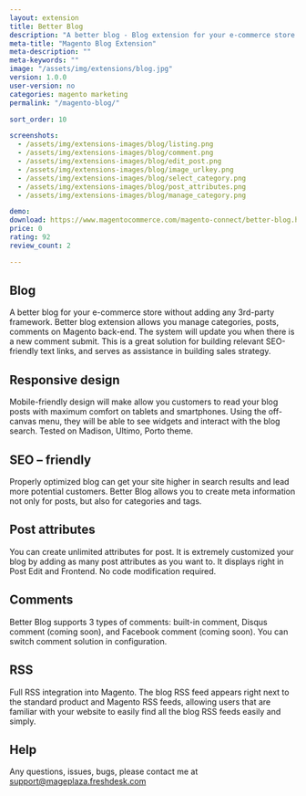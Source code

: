 ```yaml
---
layout: extension
title: Better Blog
description: "A better blog - Blog extension for your e-commerce store without adding 3rd-party framework such as Wordpress"
meta-title: "Magento Blog Extension"
meta-description: ""
meta-keywords: ""
image: "/assets/img/extensions/blog.jpg"
version: 1.0.0
user-version: no
categories: magento marketing
permalink: "/magento-blog/"

sort_order: 10

screenshots:
  - /assets/img/extensions-images/blog/listing.png
  - /assets/img/extensions-images/blog/comment.png
  - /assets/img/extensions-images/blog/edit_post.png
  - /assets/img/extensions-images/blog/image_urlkey.png
  - /assets/img/extensions-images/blog/select_category.png
  - /assets/img/extensions-images/blog/post_attributes.png
  - /assets/img/extensions-images/blog/manage_category.png

demo: 
download: https://www.magentocommerce.com/magento-connect/better-blog.html
price: 0
rating: 92
review_count: 2

---
```


Blog
----------
A better blog for your e-commerce store without adding any 3rd-party framework. Better blog extension allows you manage categories, posts, comments on Magento back-end. The system will update you when there is a new comment submit. This is a great solution for building relevant SEO-friendly text links, and serves as assistance in building sales strategy.

Responsive design
--------------------
Mobile-friendly design will make allow you customers to read your blog posts with maximum comfort on tablets and smartphones. Using the off-canvas menu, they will be able to see widgets and interact with the blog search. Tested on Madison, Ultimo, Porto theme.

SEO – friendly
--------------------
Properly optimized blog can get your site higher in search results and lead more potential customers. Better Blog allows you to create meta information not only for posts, but also for categories and tags.

Post attributes
--------------------
You can create unlimited attributes for post. It is extremely customized your blog by adding as many post attributes as you want to. It displays right in Post Edit and Frontend. No code modification required.

Comments
--------------------
Better Blog supports 3 types of comments: built-in comment, Disqus comment (coming soon), and Facebook comment (coming soon). You can switch comment solution in configuration.

RSS
----------
Full RSS integration into Magento. The blog RSS feed appears right next to the standard product and Magento RSS feeds, allowing users that are familiar with your website to easily find all the blog RSS feeds easily and simply.

Help
----------
Any questions, issues, bugs, please contact me at support@mageplaza.freshdesk.com